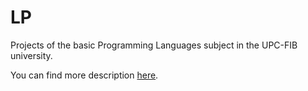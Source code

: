 LP
==

Projects of the basic Programming Languages subject in the UPC-FIB university.

You can find more description [here](http://www.fib.upc.edu/en/estudiar-enginyeria-informatica/assignatures/LP.html).

``` c++


```
